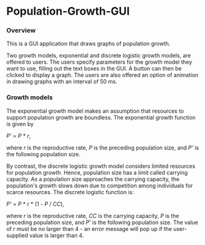 # Population-Growth-GUI

### Overview
This is a GUI application that draws graphs of population growth. 

Two growth models, exponential and discrete logistic growth models, are offered to users. The users specify parameters for the growth model they want to use, filling out the text boxes in the GUI. A button can then be clicked to display a graph. The users are also offered an option of animation in drawing graphs with an interval of 50 ms. 

### Growth models
The exponential growth model makes an assumption that resources to support population growth are boundless. The exponential growth function is given by

*P'* = *P* \* *r*,

where *r* is the reproductive rate, *P* is the preceding population size, and *P'* is the following population size.

By contrast, the discrete logistic growth model considers limited resources for population growth. Hence, population size has a limit called carrying capacity. As a population size approaches the carrying capacity, the population's growth slows down due to competition among individuals for scarce resources. The discrete logistic function is: 

*P'* = *P* \* *r* \* (1 - *P* / *CC*),

where *r* is the reproductive rate, *CC* is the carrying capacity, *P* is the preceding population size, and *P'* is the following population size. The value of *r* must be no larger than 4 - an error message will pop up if the user-supplied value is larger than 4. 